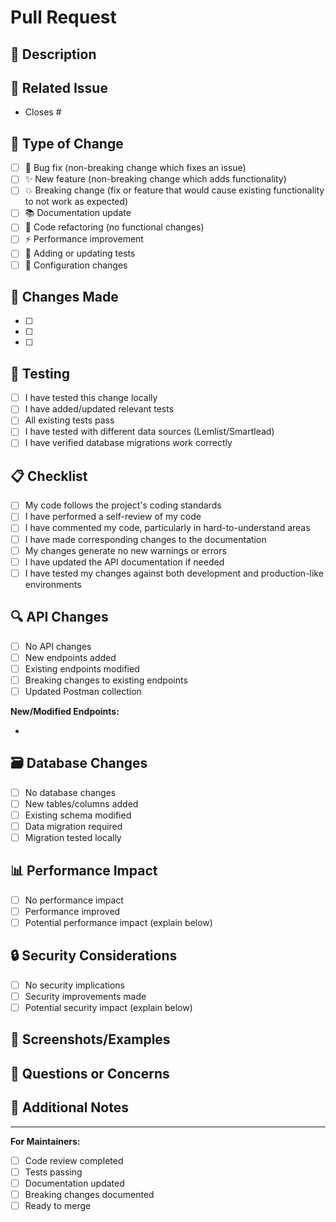 # Pull Request

## 📝 Description

<!-- Provide a clear and concise description of your changes -->

## 🔗 Related Issue

<!-- Link to the issue this PR addresses (e.g., "Closes #123" or "Fixes #456") -->

- Closes #

## 🎯 Type of Change

<!-- Check the relevant option(s) -->

- [ ] 🐛 Bug fix (non-breaking change which fixes an issue)
- [ ] ✨ New feature (non-breaking change which adds functionality)
- [ ] 💥 Breaking change (fix or feature that would cause existing functionality to not work as expected)
- [ ] 📚 Documentation update
- [ ] 🧹 Code refactoring (no functional changes)
- [ ] ⚡ Performance improvement
- [ ] 🧪 Adding or updating tests
- [ ] 🔧 Configuration changes

## 🚀 Changes Made

<!-- List the main changes in this PR -->

- [ ]
- [ ]
- [ ]

## 🧪 Testing

<!-- Describe how you tested your changes -->

- [ ] I have tested this change locally
- [ ] I have added/updated relevant tests
- [ ] All existing tests pass
- [ ] I have tested with different data sources (Lemlist/Smartlead)
- [ ] I have verified database migrations work correctly

## 📋 Checklist

<!-- Check off completed items -->

- [ ] My code follows the project's coding standards
- [ ] I have performed a self-review of my code
- [ ] I have commented my code, particularly in hard-to-understand areas
- [ ] I have made corresponding changes to the documentation
- [ ] My changes generate no new warnings or errors
- [ ] I have updated the API documentation if needed
- [ ] I have tested my changes against both development and production-like environments

## 🔍 API Changes

<!-- If your changes affect the API, please describe -->

- [ ] No API changes
- [ ] New endpoints added
- [ ] Existing endpoints modified
- [ ] Breaking changes to existing endpoints
- [ ] Updated Postman collection

**New/Modified Endpoints:**

<!-- List any new or changed API endpoints -->

-

## 🗃️ Database Changes

<!-- If your changes affect the database -->

- [ ] No database changes
- [ ] New tables/columns added
- [ ] Existing schema modified
- [ ] Data migration required
- [ ] Migration tested locally

## 📊 Performance Impact

<!-- Describe any performance implications -->

- [ ] No performance impact
- [ ] Performance improved
- [ ] Potential performance impact (explain below)

## 🔒 Security Considerations

<!-- Any security implications of your changes -->

- [ ] No security implications
- [ ] Security improvements made
- [ ] Potential security impact (explain below)

## 📸 Screenshots/Examples

<!-- Add screenshots or code examples if applicable -->

## 🤔 Questions or Concerns

<!-- Any questions or areas you'd like specific feedback on -->

## 📝 Additional Notes

<!-- Any other information that would be helpful for reviewers -->

---

**For Maintainers:**

- [ ] Code review completed
- [ ] Tests passing
- [ ] Documentation updated
- [ ] Breaking changes documented
- [ ] Ready to merge

